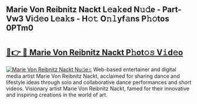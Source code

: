 ## Marie Von Reibnitz Nackt L𝚎a𝚔ed N𝚞𝚍e - Part-Vw3 Vi𝚍𝚎o L𝚎a𝚔s - H𝚘𝚝 O𝚗𝚕yf𝚊ns P𝚑𝚘tos 0PTm0

# <h2><a href="http://kf71qk6.oniu.top/?m=Marie+Von+Reibnitz+Nackt">🔗👉 🔴 Marie Von Reibnitz Nackt P𝚑ot𝚘𝚜 V𝚒d𝚎o</a></h2>

[![Marie Von Reibnitz Nackt Nu𝚍e𝚜](https://i.imgur.com/0qMVB7G.gif)](http://kf71qk6.oniu.top/?m=Marie+Von+Reibnitz+Nackt)
Web-based entertainer and digital media artist Marie Von Reibnitz Nackt, acclaimed for sharing dance and lifestyle ideas through solo and collaborative dance performances and short videos. Visionary artist Marie Von Reibnitz Nackt, famed for their innovative and inspiring creations in the world of art.  
